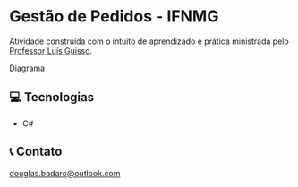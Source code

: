 # Gestão de Pedidos - IFNMG

Atividade construída com o intuito de aprendizado e prática ministrada pelo [Professor Luís Guisso](https://github.com/guisso).

[Diagrama](https://lh5.googleusercontent.com/u99rO0b0Tb-QcfiuC07vqesfn0hnLKjoyiIFODBQ4G7dm_KjN9-l20ZCCPB2_ktmQpaW3Lj5BOAUqvI=w1349-h667)

## 💻 Tecnologias

- C#

## 📞 Contato

douglas.badaro@outlook.com
